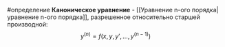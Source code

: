 #определение 
**Каноническое уравнение** - [[Уравнение n-ого порядка|уравнение n-ого порядка]], разрешенное относительно старшей производной:
$$y^{(n)} = f(x, y, y', \dots, y^{(n - 1)})$$ 